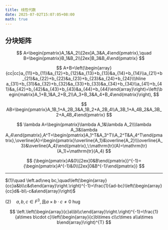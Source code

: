```yaml
---
title: 线性代数
date: 2025-07-02T15:07:05+08:00
math: true
---
```


## 分块矩阵

$$
 A=\begin{pmatrix}A_1&A_2\\[2ex]A_3&A_4\end{pmatrix},\quad B=\begin{pmatrix}B_1&B_2\\[2ex]B_3&B_4\end{pmatrix}
$$

$$
 A+B=\left(\begin{array}{cc|cc}a_{11}+b_{11}&a_{12}+b_{12}&a_{13}+b_{13}&a_{14}+b_{14}\\a_{21}+b_{21}&a_{22}+b_{22}&a_{23}+b_{23}&a_{24}+b_{24}\\\hline a_{31}+b_{31}&a_{32}+b_{32}&a_{33}+b_{33}&a_{34}+b_{34}\\a_{41}+b_{41}&a_{42}+b_{42}&a_{43}+b_{43}&a_{44}+b_{44}\end{array}\right)=\left(\begin{matrix}A_1+B_1&A_2+B_2\\A_3+B_3&A_4+B_4\end{matrix}\right),
$$

$$
 AB=\begin{pmatrix}A_1B_1+A_2B_3&A_1B_2+A_2B_4\\A_3B_1+A_4B_2&A_3B_2+A_4B_4\end{pmatrix}
$$

$$
 \lambda A=\begin{pmatrix}\lambda A_1&\lambda A_2\\\lambda A_3&\lambda A_4\end{pmatrix},A^T=\begin{pmatrix}A_1^T&A_3^T\\A_2^T&A_4^T\end{pmatrix},\overline{A}=\begin{pmatrix}\overline{A_1}&\overline{A_2}\\\overline{A_3}&\overline{A_4}\end{pmatrix},\:\mathrm{tr}(A)=\mathrm{tr}(A_1)+\mathrm{tr}(A_4)
$$

$$
{\begin{pmatrix}A&0\\[2ex]0&B\end{pmatrix}}^{-1}={\begin{pmatrix}A^{-1}&0\\[2ex]0&B^{-1}\end{pmatrix}}
$$

---

$(1)\quad \left.ad\neq bc,\quad\left(\begin{array}{cc}a&b\\c&d\end{array}\right.\right)^{-1}=\frac{1}{ad-bc}\left(\begin{array}{cc}d&-b\\-c&a\end{array}\right)$

$(2)\quad a,b,c\in F^3,\text{且}a\times b\cdot c\neq0$ hug

$$
 \left.\left(\begin{array}{c}a\\b\\c\end{array}\right.\right)^{-1}=\frac{1}{a\times b\cdot c}\left(\begin{array}{c}b\times c\\c\times a\\a\times b\end{array}\right)^{T}
$$
